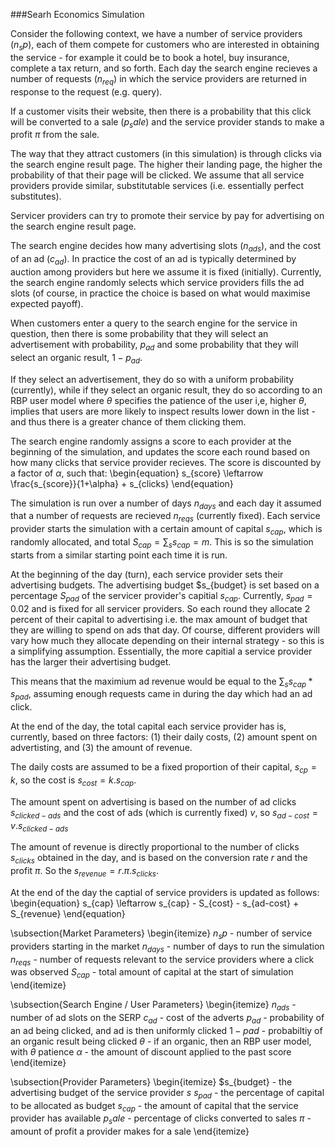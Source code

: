 ###Searh Economics Simulation


Consider the following context, we have a number of service providers ($n_sp$), each of them compete for customers who are interested in obtaining the service - for example it could be to book a hotel, buy insurance, complete a tax return, and so forth. Each day the search engine recieves a number of requests ($n_{req}$) in which the service providers are returned in response to the request (e.g. query). 

If a customer visits their website, then there is a probability that this click will be converted to a sale ($p_sale$) and the service provider stands to make a profit $\pi$ from the sale. 

The way that they attract customers (in this simulation) is through clicks via the search engine result page. The higher their landing page, the higher the probability of that their page will be clicked. We assume that all service providers provide similar, substitutable services (i.e. essentially perfect substitutes).

Servicer providers can try to promote their service by pay for advertising on the search engine result page.

The search engine decides how many advertising slots ($n_{ads}$), and the cost of an ad ($c_{ad}$). In practice the cost of an ad is typically determined by auction among providers but here we assume it is fixed (initially). Currently, the search engine randomly selects which service providers fills the ad slots (of course, in practice the choice is based on what would maximise expected payoff).

When customers enter a query to the search engine for the service in question, then there is some probability that they will select an advertisement with probability, $p_{ad}$ and some probability that they will select an organic result, $1-p_{ad}$.

If they select an advertisement, they do so with a uniform probability (currently), while if they select an organic result, they do so according to an RBP user model where $\theta$ specifies the patience of the user i,e, higher $\theta$, implies that users are more likely to inspect results lower down in the list - and thus there is a greater chance of them clicking them. 

The search engine randomly assigns a score to each provider at the beginning of the simulation, and updates the score each round based on how many clicks that service provider recieves. The score is discounted by a factor of $\alpha$, such that:
\begin{equation}
s_{score} \leftarrow  \frac{s_{score}}{1+\alpha}  + s_{clicks} 
\end{equation}


The simulation is run over a number of days $n_{days}$ and each day it assumed that a number of requests are recieved $n_{reqs}$ (currently fixed). Each service provider starts the simulation with a certain amount of capital $s_{cap}$, which is randomly allocated, and total $S_{cap} = \sum_{s} s_{cap} = m$. This is so the simulation starts from a similar starting point each time it is run. 

At the beginning of the day (turn), each service provider sets their advertising budgets. The advertising budget $s_{budget} is set based on a percentage $S_{pad}$ of the servicer provider's capitial $s_{cap}$. Currently, $s_{pad}=0.02$ and is fixed for all servicer providers. So each round they allocate 2 percent of their capital to advertising i.e. the max amount of budget that they are willing to spend on ads that day. Of course, different providers will vary how much they allocate depending on their internal strategy - so this is a simplifying assumption. Essentially, the more capitial a service provider has the larger their advertising budget.

This means that the maximium ad revenue would be equal to the $\sum_{s} s_{cap} * s_{pad}$, assuming enough requests came in during the day which had an ad click. 

At the end of the day, the total capital each service provider has is, currently, based on three factors: (1) their daily costs, (2) amount spent on advertisting, and (3) the amount of revenue.

The daily costs are assumed to be a fixed proportion of their capital, $s_{cp} = k$, so the cost is $s_{cost} = k . s_{cap}$.

The amount spent on advertising is based on the number of ad clicks $s_{clicked-ads}$ and the cost of ads (which is currently fixed) $v$, so $s_{ad-cost} = v . s_{clicked-ads}$

The amount of revenue is directly proportional to the number of clicks  $s_{clicks}$ obtained in the day, and is based on the conversion rate $r$ and the profit $\pi$. So the $s_{revenue} = r . \pi . s_{clicks}$.

At the end of the day the captial of service providers is updated as follows:
\begin{equation}
s_{cap} \leftarrow s_{cap} - S_{cost} - s_{ad-cost} + S_{revenue}
\end{equation}






\subsection{Market Parameters}
\begin{itemize}
$n_sp$ - number of service providers starting in the market
$n_{days}$ - number of days to run the simulation
$n_{reqs}$ - number of requests relevant to the service providers where a click was observed
$S_{cap}$ - total amount of capital at the start of simulation
\end{itemize}

\subsection{Search Engine / User Parameters}
\begin{itemize}
$n_{ads}$ - number of ad slots on the SERP
$c_{ad}$ - cost of the adverts
$p_{ad}$ - probability of an ad being clicked, and ad is then uniformly clicked
$1-p{ad}$ - probabiltiy of an organic result being clicked
$\theta$ - if an organic, then an RBP user model, with $\theta$ patience
$\alpha$ - the amount of discount applied to the past score
\end{itemize}

\subsection{Provider Parameters}
\begin{itemize}
$s_{budget} - the advertising budget of the service provider $s$
$s_{pad}$ - the percentage of capital to be allocated as budget
$s_{cap}$ - the amount of capital that the service provider has available
$p_sale$ - percentage of clicks converted to sales
$\pi$ - amount of profit a provider makes for a sale
\end{itemize}






















